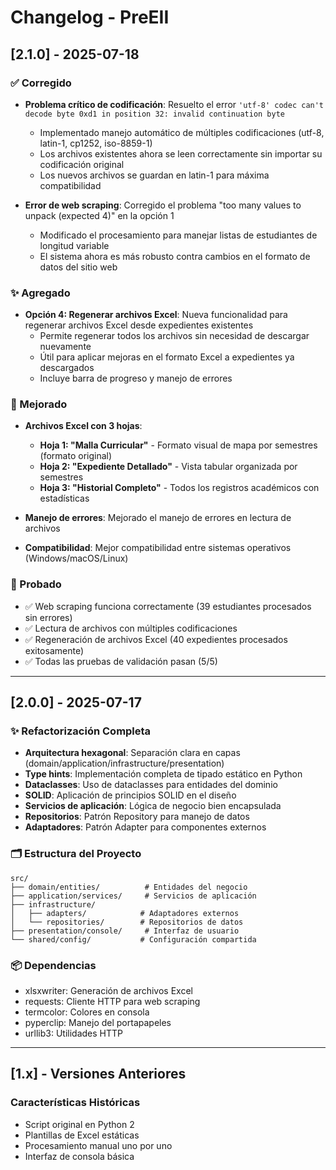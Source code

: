 # Changelog - PreEII

## [2.1.0] - 2025-07-18

### ✅ Corregido
- **Problema crítico de codificación**: Resuelto el error `'utf-8' codec can't decode byte 0xd1 in position 32: invalid continuation byte`
  - Implementado manejo automático de múltiples codificaciones (utf-8, latin-1, cp1252, iso-8859-1)
  - Los archivos existentes ahora se leen correctamente sin importar su codificación original
  - Los nuevos archivos se guardan en latin-1 para máxima compatibilidad

- **Error de web scraping**: Corregido el problema "too many values to unpack (expected 4)" en la opción 1
  - Modificado el procesamiento para manejar listas de estudiantes de longitud variable
  - El sistema ahora es más robusto contra cambios en el formato de datos del sitio web

### ✨ Agregado
- **Opción 4: Regenerar archivos Excel**: Nueva funcionalidad para regenerar archivos Excel desde expedientes existentes
  - Permite regenerar todos los archivos sin necesidad de descargar nuevamente
  - Útil para aplicar mejoras en el formato Excel a expedientes ya descargados
  - Incluye barra de progreso y manejo de errores

### 🔧 Mejorado
- **Archivos Excel con 3 hojas**:
  - **Hoja 1: "Malla Curricular"** - Formato visual de mapa por semestres (formato original)
  - **Hoja 2: "Expediente Detallado"** - Vista tabular organizada por semestres
  - **Hoja 3: "Historial Completo"** - Todos los registros académicos con estadísticas

- **Manejo de errores**: Mejorado el manejo de errores en lectura de archivos
- **Compatibilidad**: Mejor compatibilidad entre sistemas operativos (Windows/macOS/Linux)

### 🧪 Probado
- ✅ Web scraping funciona correctamente (39 estudiantes procesados sin errores)
- ✅ Lectura de archivos con múltiples codificaciones
- ✅ Regeneración de archivos Excel (40 expedientes procesados exitosamente)
- ✅ Todas las pruebas de validación pasan (5/5)

---

## [2.0.0] - 2025-07-17

### ✨ Refactorización Completa
- **Arquitectura hexagonal**: Separación clara en capas (domain/application/infrastructure/presentation)
- **Type hints**: Implementación completa de tipado estático en Python
- **Dataclasses**: Uso de dataclasses para entidades del dominio
- **SOLID**: Aplicación de principios SOLID en el diseño
- **Servicios de aplicación**: Lógica de negocio bien encapsulada
- **Repositorios**: Patrón Repository para manejo de datos
- **Adaptadores**: Patrón Adapter para componentes externos

### 🗂️ Estructura del Proyecto
```
src/
├── domain/entities/          # Entidades del negocio
├── application/services/     # Servicios de aplicación  
├── infrastructure/          
│   ├── adapters/            # Adaptadores externos
│   └── repositories/        # Repositorios de datos
├── presentation/console/     # Interfaz de usuario
└── shared/config/           # Configuración compartida
```

### 📦 Dependencias
- xlsxwriter: Generación de archivos Excel
- requests: Cliente HTTP para web scraping
- termcolor: Colores en consola
- pyperclip: Manejo del portapapeles
- urllib3: Utilidades HTTP

---

## [1.x] - Versiones Anteriores

### Características Históricas
- Script original en Python 2
- Plantillas de Excel estáticas
- Procesamiento manual uno por uno
- Interfaz de consola básica
